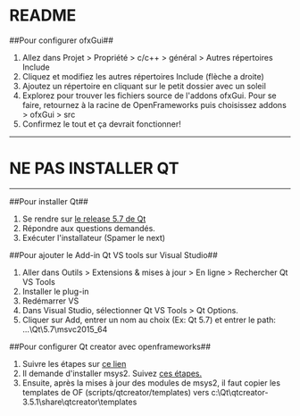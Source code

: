 # README #

##Pour configurer ofxGui##

1. Allez dans Projet > Propriété > c/c++ > général > Autres répertoires Include
2. Cliquez et modifiez les autres répertoires Include (flèche a droite)
3. Ajoutez un répertoire en cliquant sur le petit dossier avec un soleil
4. Explorez pour trouver les fichiers source de l'addons ofxGui. Pour se faire, retournez à la racine de OpenFrameworks puis choisissez addons > ofxGui > src
5. Confirmez le tout et ça devrait fonctionner!






***********************
# NE PAS INSTALLER QT #
***********************

##Pour installer Qt##

1. Se rendre sur [le release 5.7 de Qt](https://www.qt.io/qt5-7/)
2. Répondre aux questions demandés.
3. Exécuter l'installateur (Spamer le next)

##Pour ajouter le Add-in Qt VS tools sur Visual Studio##

1. Aller dans Outils > Extensions & mises à jour > En ligne > Rechercher Qt VS Tools
2. Installer le plug-in
3. Redémarrer VS
4. Dans Visual Studio, sélectionner Qt VS Tools > Qt Options. 
5. Cliquer sur Add, entrer un nom au choix (Ex: Qt 5.7) et entrer le path: ...\Qt\5.7\msvc2015_64

##Pour configurer Qt creator avec openframeworks##

1. Suivre les étapes sur [ce lien](http://openframeworks.cc/setup/qtcreator/) 
2. Il demande d'installer msys2. Suivez [ces étapes.](http://openframeworks.cc/setup/msys2/)
3. Ensuite, après la mises à jour des modules de msys2, il faut copier les templates de OF (scripts/qtcreator/templates) vers c:\Qt\qtcreator-3.5.1\share\qtcreator\templates